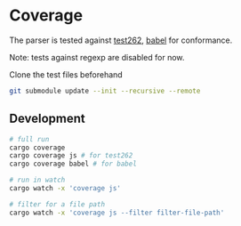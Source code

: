 # Coverage

The parser is tested against [test262], [babel] for conformance.

Note: tests against regexp are disabled for now.

Clone the test files beforehand

```bash
git submodule update --init --recursive --remote
```

## Development

```bash
# full run
cargo coverage
cargo coverage js # for test262
cargo coverage babel # for babel

# run in watch
cargo watch -x 'coverage js'

# filter for a file path
cargo watch -x 'coverage js --filter filter-file-path'
```

<!-- Links -->
[test262]: https://github.com/tc39/test262
[babel]: https://github.com/babel/babel
